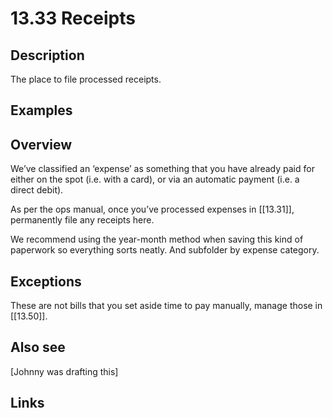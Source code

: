 # 13.33 Receipts

## Description

The place to file processed receipts.

## Examples

## Overview

We’ve classified an ‘expense’ as something that you have already paid for either on the spot (i.e. with a card), or via an automatic payment (i.e. a direct debit).

As per the ops manual, once you’ve processed expenses in [[13.31]], permanently file any receipts here.

We recommend using the year-month method when saving this kind of paperwork so everything sorts neatly. And subfolder by expense category.

## Exceptions

These are not bills that you set aside time to pay manually, manage those in [[13.50]].

## Also see

[Johnny was drafting this]

## Links
